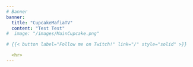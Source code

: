 ```yaml
---
# Banner
banner:
  title: "CupcakeMafiaTV"
  content: "Test Test"
#  image: "/images/MainCupcake.png"

# {{< button label="Follow me on Twitch!" link="/" style="solid" >}}

  <hr>
---
```



